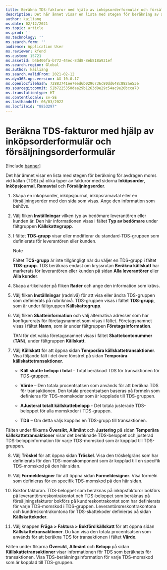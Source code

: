 ```yaml
---
title: Beräkna TDS-fakturor med hjälp av inköpsorderformulär och försäljningsorderformulär
description: Det här ämnet visar en lista med stegen för beräkning av avdragen moms vid källan (TDS) på olika typer av fakturor.
author: kailiang
ms.date: 02/12/2021
ms.topic: article
ms.prod: ''
ms.technology: ''
ms.search.form: ''
audience: Application User
ms.reviewer: kfend
ms.custom: 15721
ms.assetid: b4b406fa-b772-44ec-8dd8-8eb818a921ef
ms.search.region: Global
ms.author: kailiang
ms.search.validFrom: 2021-02-12
ms.dyn365.ops.version: AX 10.0.17
ms.openlocfilehash: 72883741ee7eed6b0296736c80dd648c882ae53e
ms.sourcegitcommit: 52b7225350daa29b1263d8e29c54ac9e20bcca70
ms.translationtype: HT
ms.contentlocale: sv-SE
ms.lasthandoff: 06/03/2022
ms.locfileid: "8853297"
---
```

# <a name="calculate-tds-invoices-using-purchase-order-form-and-sales-order-form"></a>Beräkna TDS-fakturor med hjälp av inköpsorderformulär och försäljningsorderformulär

[!include [banner](../includes/banner.md)]

Det här ämnet visar en lista med stegen för beräkning för avdragen moms vid källan (TDS) på olika typer av fakturor med sidorna **Inköpsorder**, **Inköpsjournal**, **Ramavtal** och **Försäljningsorder**.

1. Skapa en inköpsorder, inköpsjournal, inköpsramavtal eller en försäljningsorder med den sida som visas. Ange den information som behövs.

2. Välj fliken **Inställningar** vilken typ av bedömare leverantören eller kunden är. Den här informationen visas i fältet **Typ av bedömare** under fältgruppen **Källskattegrupp**.

3. I fältet **TDS-grupp** visar eller modifierar du standard-TDS-gruppen som definierats för leverantören eller kunden.

   > [!NOTE]
   > Fältet **TCS-grupp** är inte tillgängligt när du väljer en TDS-grupp i fältet **TDS-grupp**. TDS beräknas endast om kryssrutan **Beräkna källskatt** har markerats för leverantören eller kunden på sidan **Alla leverantörer** eller **Alla kunder**.  

4. Skapa artikelrader på fliken **Rader** och ange den information som krävs.

5. Välj fliken **Inställningar** (radnivå) för att visa eller ändra TDS-gruppen som definierats på rubriknivå. TDS-gruppen visas i fältet **TDS-grupp**, som är under fältgruppen **Källskattegrupp**.

6. Välj fliken **Skatteinformation** och välj alternativa adresser som har konfigurerats för företagsnamnet som visas i fältet. Företagsnamnet visas i fältet **Namn**, som är under fältgruppen **Företagsinformation**. 

   TAN för det valda företagsnamnet visas i fältet **Skattekontonummer** (**TAN**), under fältgruppen **Källskatt**. 

7. Välj **Källskatt** för att öppna sidan **Temporära källskattetransaktioner**. Visa följande fält i det övre fönstret på sidan **Temporära källskattetransaktioner**.

   - **Käll** **skatte** **belopp** **i** **total** - Total beräknad TDS för transaktionen för TDS-gruppen.

   - **Värde** – Den totala procentsatsen som används för att beräkna TDS för transaktionen. Den totala procentsatsen baseras på formeln som definieras för TDS-momskoder som är kopplade till TDS-gruppen.

   - **AJusterat totalt källskattebelopp** - Det totala justerade TDS-beloppet för alla momskoder i TDS-gruppen.

   - **TDS** – Om detta väljs kopplas en TDS-grupp till transaktionen.

Fälten under flikarna **Översikt**, **Allmänt** och **Justering** på sidan **Temporära källskattetransaktioner** visar det beräknade TDS-beloppet och justerad TDS-beloppinformation för varje TDS-momskod som är kopplad till TDS-gruppen.

8. Välj **Tröskel** för att öppna sidan **Tröskel**. Visa den tröskelgräns som har definierats för den TDS-momskomponent som är kopplad till en specifik TDS-momskod på den här sidan.

9. Välj **Formeldesigner** för att öppna sidan **Formeldesigner**. Visa formeln som definieras för en specifik TDS-momskod på den här sidan. 

10. Bokför fakturan. TDS-beloppet som beräknas på inköpsfakturor bokförs på leverantörsreskontrakontot och TDS-beloppet som beräknas på försäljningsfakturor bokförs på kundreskontrakontot som har definierats för varje TDS-momskod i TDS-gruppen. Leverantörsreskontrakontona och kundreskontrakontona för TDS-skattekoder definieras på sidan **Källskattekoder**.

11. Välj knappen **Fråga** **> Faktura > Bokförd källskatt** för att öppna sidan **Källskattetransaktioner**. Du kan visa den totala procentsatsen som används för att beräkna TDS för transaktionen i fältet **Värde**.

Fälten under flikarna **Översikt**, **Allmänt** och **Belopp** på sidan **Källskattetransaktioner** visar informationen för TDS som beräknats för transaktionen. Visa TDS-beräkningsinformation för varje TDS-momskod som är kopplad till TDS-gruppen.

